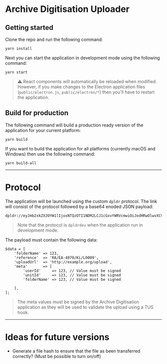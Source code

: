 # Archive Digitisation Uploader

## Getting started

Clone the repo and run the following command:

```
yarn install
```

Next you can start the application in development mode using the following command:

```
yarn start
```

> ⚠️ React components will automatically be reloaded when modified. However, if you make changes to the Electron application files (`public/electron.js`, `public/electron/*`) then you'll have to restart the application.

## Build for production

The following command will build a production ready version of the application for your current platform:

```
yarn build
```

If you want to build the application for all platforms (currently macOS and Windows) then use the following command:

```
yarn build-all
```

---

# Protocol

The application will be launched using the custom `dpldr` protocol. The link will consist of the protocol followed by a base64 enoded JSON payload:

```
dpldr://eyJmb2xkZXJOYW1lIjoxNTQzOTI1NDM2LCJ1cGxvYWRVcmwiOiJodHRwOlwvXC9leGFtcGxlLm9yZ1wvdXBsb2FkIiwibWV0YSI6eyJ1c2VySWQiOjEyMywidW5pdElkIjoxMjMsImZvbGRlck5hbWUiOjE1NDM5MjU0MzZ9fQ==
```

> Note that the protocol is `dpldrdev` when the application run in development mode.

The payload must contain the following data:

```
$data = [
	'folderName' => 123,
	'reference'  => 'RA/EA-4070/Ki/L0009',
	'uploadUrl'  => 'http://example.org/upload',
	'meta'       => [
		'userId'     => 123, // Value must be signed
		'unitId'     => 123, // Value must be signed
		'folderName' => 123, // Value must be signed

	],
];
```

> The meta values must be signed by the Archive Digitisation application as they will be used to validate the upload using a TUS hook.

---

# Ideas for future versions

* Generate a file hash to ensure that the file as been transferred correctly? (Must be possible to turn on/off)
